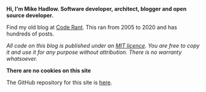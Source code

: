 __Hi, I'm Mike Hadlow. Software developer, architect, blogger and open source developer.__

Find my old blog at [Code Rant](http://mikehadlow.blogspot.com/). This ran from 2005 to 2020 and has hundreds of posts.

_All code on this blog is published under an [MIT licence](https://opensource.org/licenses/MIT). You are free to copy it and use it for any purpose without attribution. There is no warranty whatsoever._

__There are no cookies on this site__

The GitHub repository for this site is [here](https://github.com/mikehadlow/mikehadlow.github.io).